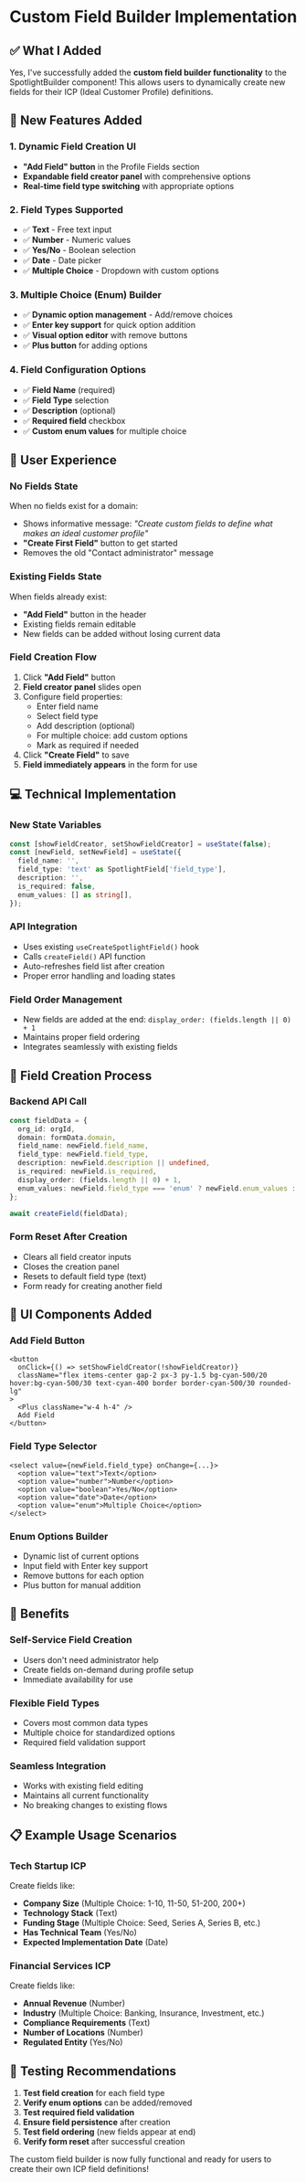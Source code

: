 # Custom Field Builder Implementation

## ✅ **What I Added**

Yes, I've successfully added the **custom field builder functionality** to the SpotlightBuilder component! This allows users to dynamically create new fields for their ICP (Ideal Customer Profile) definitions.

## 🔧 **New Features Added**

### 1. **Dynamic Field Creation UI**
- **"Add Field" button** in the Profile Fields section
- **Expandable field creator panel** with comprehensive options
- **Real-time field type switching** with appropriate options

### 2. **Field Types Supported**
- ✅ **Text** - Free text input
- ✅ **Number** - Numeric values
- ✅ **Yes/No** - Boolean selection
- ✅ **Date** - Date picker
- ✅ **Multiple Choice** - Dropdown with custom options

### 3. **Multiple Choice (Enum) Builder**
- ✅ **Dynamic option management** - Add/remove choices
- ✅ **Enter key support** for quick option addition
- ✅ **Visual option editor** with remove buttons
- ✅ **Plus button** for adding options

### 4. **Field Configuration Options**
- ✅ **Field Name** (required)
- ✅ **Field Type** selection
- ✅ **Description** (optional)
- ✅ **Required field** checkbox
- ✅ **Custom enum values** for multiple choice

## 🎯 **User Experience**

### **No Fields State**
When no fields exist for a domain:
- Shows informative message: *"Create custom fields to define what makes an ideal customer profile"*
- **"Create First Field"** button to get started
- Removes the old "Contact administrator" message

### **Existing Fields State**
When fields already exist:
- **"Add Field"** button in the header
- Existing fields remain editable
- New fields can be added without losing current data

### **Field Creation Flow**
1. Click **"Add Field"** button
2. **Field creator panel** slides open
3. Configure field properties:
   - Enter field name
   - Select field type
   - Add description (optional)
   - For multiple choice: add custom options
   - Mark as required if needed
4. Click **"Create Field"** to save
5. **Field immediately appears** in the form for use

## 💻 **Technical Implementation**

### **New State Variables**
```typescript
const [showFieldCreator, setShowFieldCreator] = useState(false);
const [newField, setNewField] = useState({
  field_name: '',
  field_type: 'text' as SpotlightField['field_type'],
  description: '',
  is_required: false,
  enum_values: [] as string[],
});
```

### **API Integration**
- Uses existing `useCreateSpotlightField()` hook
- Calls `createField()` API function
- Auto-refreshes field list after creation
- Proper error handling and loading states

### **Field Order Management**
- New fields are added at the end: `display_order: (fields.length || 0) + 1`
- Maintains proper field ordering
- Integrates seamlessly with existing fields

## 🔄 **Field Creation Process**

### **Backend API Call**
```typescript
const fieldData = {
  org_id: orgId,
  domain: formData.domain,
  field_name: newField.field_name,
  field_type: newField.field_type,
  description: newField.description || undefined,
  is_required: newField.is_required,
  display_order: (fields.length || 0) + 1,
  enum_values: newField.field_type === 'enum' ? newField.enum_values : undefined,
};

await createField(fieldData);
```

### **Form Reset After Creation**
- Clears all field creator inputs
- Closes the creation panel
- Resets to default field type (text)
- Form ready for creating another field

## 🎨 **UI Components Added**

### **Add Field Button**
```tsx
<button
  onClick={() => setShowFieldCreator(!showFieldCreator)}
  className="flex items-center gap-2 px-3 py-1.5 bg-cyan-500/20 hover:bg-cyan-500/30 text-cyan-400 border border-cyan-500/30 rounded-lg"
>
  <Plus className="w-4 h-4" />
  Add Field
</button>
```

### **Field Type Selector**
```tsx
<select value={newField.field_type} onChange={...}>
  <option value="text">Text</option>
  <option value="number">Number</option>
  <option value="boolean">Yes/No</option>
  <option value="date">Date</option>
  <option value="enum">Multiple Choice</option>
</select>
```

### **Enum Options Builder**
- Dynamic list of current options
- Input field with Enter key support
- Remove buttons for each option
- Plus button for manual addition

## 🚀 **Benefits**

### **Self-Service Field Creation**
- Users don't need administrator help
- Create fields on-demand during profile setup
- Immediate availability for use

### **Flexible Field Types**
- Covers most common data types
- Multiple choice for standardized options
- Required field validation support

### **Seamless Integration**
- Works with existing field editing
- Maintains all current functionality
- No breaking changes to existing flows

## 📋 **Example Usage Scenarios**

### **Tech Startup ICP**
Create fields like:
- **Company Size** (Multiple Choice: 1-10, 11-50, 51-200, 200+)
- **Technology Stack** (Text)
- **Funding Stage** (Multiple Choice: Seed, Series A, Series B, etc.)
- **Has Technical Team** (Yes/No)
- **Expected Implementation Date** (Date)

### **Financial Services ICP**
Create fields like:
- **Annual Revenue** (Number)
- **Industry** (Multiple Choice: Banking, Insurance, Investment, etc.)
- **Compliance Requirements** (Text)
- **Number of Locations** (Number)
- **Regulated Entity** (Yes/No)

## 🧪 **Testing Recommendations**

1. **Test field creation** for each field type
2. **Verify enum options** can be added/removed
3. **Test required field validation** 
4. **Ensure field persistence** after creation
5. **Test field ordering** (new fields appear at end)
6. **Verify form reset** after successful creation

The custom field builder is now fully functional and ready for users to create their own ICP field definitions!
